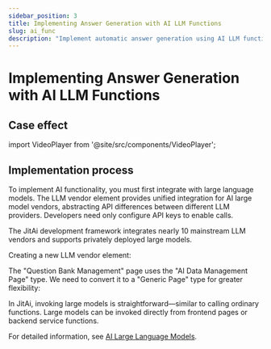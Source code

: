 ```yaml
---
sidebar_position: 3
title: Implementing Answer Generation with AI LLM Functions
slug: ai_func
description: "Implement automatic answer generation using AI LLM functions. Configure large language models and create AI-powered answer services."
---
```


# Implementing Answer Generation with AI LLM Functions

## Case effect

import VideoPlayer from '@site/src/components/VideoPlayer';

<VideoPlayer relatePath="/docs/tutorial/en/ai_func_effect.mp4" />


## Implementation process

To implement AI functionality, you must first integrate with large language models. The LLM vendor element provides unified integration for AI large model vendors, abstracting API differences between different LLM providers. Developers need only configure API keys to enable calls.

The JitAi development framework integrates nearly 10 mainstream LLM vendors and supports privately deployed large models.

Creating a new LLM vendor element:
<VideoPlayer relatePath="/docs/tutorial/en/ai_func_llm.mp4" />

The "Question Bank Management" page uses the "AI Data Management Page" type. We need to convert it to a "Generic Page" type for greater flexibility:

<VideoPlayer relatePath="/docs/tutorial/en/ai_func_page_convert.mp4" />

In JitAi, invoking large models is straightforward—similar to calling ordinary functions. Large models can be invoked directly from frontend pages or backend service functions.

<VideoPlayer relatePath="/docs/tutorial/en/ai_func_page_event.mp4" />

For detailed information, see [AI Large Language Models](../../devguide/ai-llm/create-ai-llm).